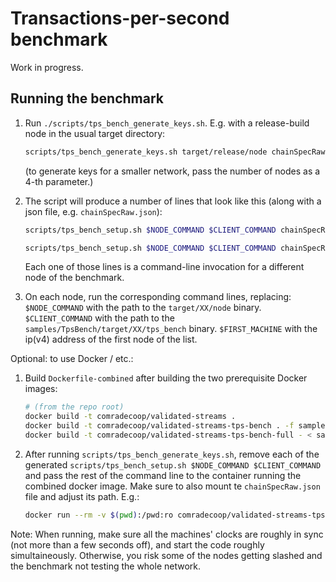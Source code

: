 # Transactions-per-second benchmark

Work in progress.

## Running the benchmark

1. Run `./scripts/tps_bench_generate_keys.sh`. E.g. with a release-build node in the usual target directory:
    ```bash
    scripts/tps_bench_generate_keys.sh target/release/node chainSpecRaw.json
    ```

    (to generate keys for a smaller network, pass the number of nodes as a 4-th parameter.)
2. The script will produce a number of lines that look like this (along with a json file, e.g. `chainSpecRaw.json`):
    ```bash
    scripts/tps_bench_setup.sh $NODE_COMMAND $CLIENT_COMMAND chainSpecRaw.json 1 "blood dragon stool habit peace token cube risk suffer one keep clever" 6058e741333ba81580dfd7b56b4df742c3e595942202d648918831b1e3eb6fe3

    scripts/tps_bench_setup.sh $NODE_COMMAND $CLIENT_COMMAND chainSpecRaw.json 2 "reward kingdom thing window globe aware impact athlete fantasy heart toy merit" /ip4/$FIRST_MACHINE/tcp/30333/p2p/12D3KooWD5yV3pdniD2ucnFFTrHRbxFWCiexLwgQTxymbB3gkLqb
    ```

    Each one of those lines is a command-line invocation for a different node of the benchmark.
3. On each node, run the corresponding command lines, replacing:
    `$NODE_COMMAND` with the path to the `target/XX/node` binary.
    `$CLIENT_COMMAND` with the path to the `samples/TpsBench/target/XX/tps_bench` binary.
    `$FIRST_MACHINE` with the ip(v4) address of the first node of the list.

Optional: to use Docker / etc.:

1. Build `Dockerfile-combined` after building the two prerequisite Docker images:
    ```bash
    # (from the repo root)
    docker build -t comradecoop/validated-streams .
    docker build -t comradecoop/validated-streams-tps-bench . -f samples/TpsBench/Dockerfile
    docker build -t comradecoop/validated-streams-tps-bench-full - < samples/TpsBench/Dockerfile-combined
    ```
2. After running `scripts/tps_bench_generate_keys.sh`, remove each of the generated `scripts/tps_bench_setup.sh $NODE_COMMAND $CLIENT_COMMAND` and pass the rest of the command line to the container running the combined docker image. Make sure to also mount te `chainSpecRaw.json` file and adjust its path. E.g.:
    ```bash
    docker run --rm -v $(pwd):/pwd:ro comradecoop/validated-streams-tps-bench-full /pwd/chainSpecRaw.json 2 "reward kingdom thing window globe aware impact athlete fantasy heart toy merit" /ip4/$FIRST_MACHINE/tcp/30333/p2p
    ```

Note: When running, make sure all the machines' clocks are roughly in sync (not more than a few seconds off), and start the code roughly simultaineously. Otherwise, you risk some of the nodes getting slashed and the benchmark not testing the whole network.
